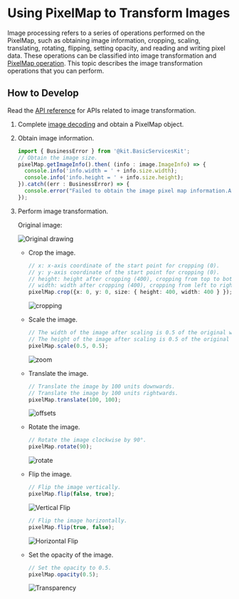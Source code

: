 # Using PixelMap to Transform Images

Image processing refers to a series of operations performed on the PixelMap, such as obtaining image information, cropping, scaling, translating, rotating, flipping, setting opacity, and reading and writing pixel data. These operations can be classified into image transformation and [PixelMap operation](image-pixelmap-operation.md). This topic describes the image transformation operations that you can perform.

## How to Develop

Read the [API reference](../../reference/apis-image-kit/js-apis-image.md#pixelmap7) for APIs related to image transformation.

1. Complete [image decoding](image-decoding.md) and obtain a PixelMap object.

2. Obtain image information.

   ```ts
   import { BusinessError } from '@kit.BasicServicesKit';
   // Obtain the image size.
   pixelMap.getImageInfo().then( (info : image.ImageInfo) => {
     console.info('info.width = ' + info.size.width);
     console.info('info.height = ' + info.size.height);
   }).catch((err : BusinessError) => {
     console.error("Failed to obtain the image pixel map information.And the error is: " + err);
   });
   ```

3. Perform image transformation.

   Original image:

     ![Original drawing](figures/original-drawing.jpeg)

   - Crop the image.

     ```ts
     // x: x-axis coordinate of the start point for cropping (0).
     // y: y-axis coordinate of the start point for cropping (0).
     // height: height after cropping (400), cropping from top to bottom.
     // width: width after cropping (400), cropping from left to right.
     pixelMap.crop({x: 0, y: 0, size: { height: 400, width: 400 } });
     ```

     ![cropping](figures/cropping.jpeg)

   - Scale the image.

     ```ts
     // The width of the image after scaling is 0.5 of the original width.
     // The height of the image after scaling is 0.5 of the original height.
     pixelMap.scale(0.5, 0.5);
     ```

     ![zoom](figures/zoom.jpeg)

   - Translate the image.

     ```ts
     // Translate the image by 100 units downwards.
     // Translate the image by 100 units rightwards.
     pixelMap.translate(100, 100);
     ```

     ![offsets](figures/offsets.jpeg)

   - Rotate the image.

     ```ts
     // Rotate the image clockwise by 90°.
     pixelMap.rotate(90);
     ```

     ![rotate](figures/rotate.jpeg)

   - Flip the image.

     ```ts
     // Flip the image vertically.
     pixelMap.flip(false, true);
     ```

     ![Vertical Flip](figures/vertical-flip.jpeg)

     ```ts
     // Flip the image horizontally.
     pixelMap.flip(true, false);
     ```

     ![Horizontal Flip](figures/horizontal-flip.jpeg)

   - Set the opacity of the image.

     ```ts
     // Set the opacity to 0.5.
     pixelMap.opacity(0.5);
     ```

     ![Transparency](figures/transparency.png)

<!--RP1-->
<!--RP1End-->
